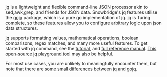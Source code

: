 [jq](https://github.com/jqlang/jq) is a lightweight and flexible command-line JSON processor akin to sed,awk,grep, and friends for JSON data. Snowbridge's jq features utilise the [gojq](https://github.com/itchyny/gojq) package, which is a pure go implementation of jq. jq is Turing complete, so these features allow you to configure arbitrary logic upon json data structures. 

jq supports formatting values, mathematical operations, boolean comparisons, regex matches, and many more useful features. To get started with jq command, see the [tutorial](https://jqlang.github.io/jq/tutorial/), and [full reference manual](https://jqlang.github.io/jq/manual/). [This open-source jq playground tool](https://jqplay.org/) may also be helpful.

For most use cases, you are unlikely to meaningfully encounter them, but note that there are [some small differences](https://github.com/itchyny/gojq?tab=readme-ov-file#difference-to-jq) between jq and gojq.
